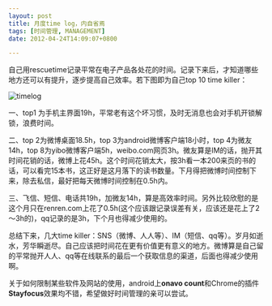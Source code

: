 ```yaml
---
layout: post
title: 月度time log，内自省焉
tags: [时间管理, MANAGEMENT]
date: 2012-04-24T14:09:07+0800

---
```


自己用rescuetime记录平常在电子产品各处花的时间。记录下来后，才知道哪些地方还可以有提升，逐步提高自己效率。若下图即为自己top 10 time killer：

![timelog]

一、top1 为手机主界面19h，平常老有这个坏习惯，及时无消息也会对手机开锁解锁，浪费时间。

二、top 2为微博桌面18.5h，top 3为android微博客户端18小时，top 4为微友14h，top 8为yibo微博客户端5h，weibo.com网页3h。微友算是IM的话，抛开其时间花销的话，微博上花45h。这个时间花销太大，按3h看一本200来页的书的话，可以看完15本书，这正好是这月落下的读书数量。下月得把微博时间控制下来，除去私信，最好把每天微博时间控制在0.5h内。

三、飞信、短信、电话共19h，加微友14h，算是高效率时间。另外比较欣慰的是这个月只在renren.com上花了0.5h(这个应该跟记录误差有关，应该还是花上了2～3h的)，qq记录的是3h，下个月也得减少使用的。

总结下来，几大time killer：SNS（微博、人人等）、IM（短信、qq等）。岁月如逝水，芳华瞬逝尽。自己应该把时间花在更有价值更有意义的地方。微博算是自己留的平常抛开人人、qq等在线联系的最后一个获取信息的渠道，后面也得减少使用啊。

关于如何限制某些软件及网站的使用，android上**onavo count**和Chrome的插件**Stayfocus**效果均不错，希望做好时间管理的亲可以尝试。


[timelog]: {{site.url}}/assets/posts/images/2012-04-24-timelog.png